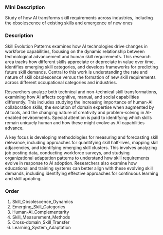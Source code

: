 ### Mini Description

Study of how AI transforms skill requirements across industries, including the obsolescence of existing skills and emergence of new ones

### Description

Skill Evolution Patterns examines how AI technologies drive changes in workforce capabilities, focusing on the dynamic relationship between technological advancement and human skill requirements. This research area tracks how different skills appreciate or depreciate in value over time, identifies emerging skill categories, and develops frameworks for predicting future skill demands. Central to this work is understanding the rate and nature of skill obsolescence versus the formation of new skill requirements across different occupational categories and industries.

Researchers analyze both technical and non-technical skill transformations, examining how AI affects cognitive, manual, and social capabilities differently. This includes studying the increasing importance of human-AI collaboration skills, the evolution of domain expertise when augmented by AI tools, and the changing nature of creativity and problem-solving in AI-enabled environments. Special attention is paid to identifying which skills remain uniquely human and how these might evolve as AI capabilities advance.

A key focus is developing methodologies for measuring and forecasting skill relevance, including approaches for quantifying skill half-lives, mapping skill adjacencies, and identifying emerging skill clusters. This involves analyzing job posting data, conducting workforce surveys, and studying organizational adaptation patterns to understand how skill requirements evolve in response to AI adoption. Researchers also examine how educational and training systems can better align with these evolving skill demands, including identifying effective approaches for continuous learning and skill updating.

### Order

1. Skill_Obsolescence_Dynamics
2. Emerging_Skill_Categories
3. Human-AI_Complementarity
4. Skill_Measurement_Methods
5. Cross-domain_Skill_Transfer
6. Learning_System_Adaptation

